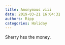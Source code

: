 ```yaml
---
title: Anonymous viii
date: 2019-03-21 16:04:31
authors: Ripp
categories: Holiday
---
```


 Sherry hss the money.